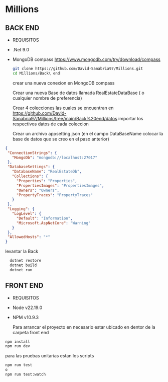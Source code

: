 # Millions


## BACK END

- REQUISITOS

- .Net 9.0
- MongoDB compass   https://www.mongodb.com/try/download/compass

  ```bash
  git clone https://github.com/David-Sanabria97/Millions.git
  cd Millions/Back\ end
  
  ```

  crear una nueva conexion en MongoDB compass

  Crear una nueva Base de datos llamada RealEstateDataBase ( o cualquier nombre de preferencia)

  Crear 4 colecciones las cuales se encuentran en https://github.com/David-Sanabria97/Millions/tree/main/Back%20end/datos  importar los respectivos datos de cada coleccion

  Crear un archivo appsetting.json (en el campo DataBaseName colocar la base de datos que se creo en el paso anterior)

 ```json
{
  "ConnectionStrings": {
    "MongoDb": "mongodb://localhost:27017"
  },
  "DatabaseSettings": {
    "DatabaseName": "RealEstateDb",
    "Collections": {
      "Properties": "Properties",
      "PropertiesImages": "PropertiesImages",
      "Owners": "Owners",
      "PropertyTraces": "PropertyTraces"
    }
  },
  "Logging": {
    "LogLevel": {
      "Default": "Information",
      "Microsoft.AspNetCore": "Warning"
    }
  },
  "AllowedHosts": "*"
}
```

  levantar la Back

```bash
  dotnet restore
  dotnet build
  dotnet run
```

## FRONT END

- REQUISITOS

- Node v22.19.0
- NPM  v10.9.3

  Para arrancar el proyecto en necesario estar ubicado en dentor de la carpeta front end
  
```bash
npm install
npm run dev
```
para las pruebas unitarias estan los scripts

```bash
npm run test
o
npm run test:watch   
```
